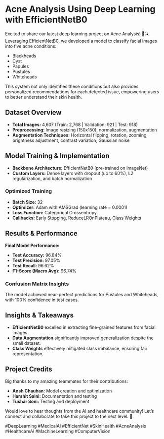 # Acne Analysis Using Deep Learning with EfficientNetB0

Excited to share our latest deep learning project on Acne Analysis! 🌟🔍 Leveraging EfficientNetB0, we developed a model to classify facial images into five acne conditions:

- Blackheads
- Cyst
- Papules
- Pustules
- Whiteheads

This system not only identifies these conditions but also provides personalized recommendations for each detected issue, empowering users to better understand their skin health.

## Dataset Overview

- **Total Images:** 4,607 (Train: 2,768 | Validation: 921 | Test: 918)
- **Preprocessing:** Image resizing (150x150), normalization, augmentation
- **Augmentation Techniques:** Horizontal flipping, rotation, zooming, brightness adjustment, contrast variation, Gaussian noise

## Model Training & Implementation

- **Backbone Architecture:** EfficientNetB0 (pre-trained on ImageNet)
- **Custom Layers:** Dense layers with dropout (up to 60%), L2 regularization, and batch normalization

### Optimized Training

- **Batch Size:** 32
- **Optimizer:** Adam with AMSGrad (learning rate = 0.0001)
- **Loss Function:** Categorical Crossentropy
- **Callbacks:** Early Stopping, ReduceLROnPlateau, Class Weights

## Results & Performance

**Final Model Performance:**

- **Test Accuracy:** 96.84%
- **Test Precision:** 97.05%
- **Test Recall:** 96.62%
- **F1-Score (Macro Avg):** 96.74%

### Confusion Matrix Insights

The model achieved near-perfect predictions for Pustules and Whiteheads, with 100% confidence in test cases.

## Insights & Takeaways

- **EfficientNetB0** excelled in extracting fine-grained features from facial images.
- **Data Augmentation** significantly improved generalization despite the small dataset.
- **Class Weights** effectively mitigated class imbalance, ensuring fair representation.

## Project Credits

Big thanks to my amazing teammates for their contributions:
- **Ansh Chauhan:** Model creation and optimization
- **Harshit Saini:** Documentation and testing
- **Tushar Soni:** Testing and deployment

Would love to hear thoughts from the AI and healthcare community! Let’s connect and collaborate to take this project to the next level. 🚀

#DeepLearning #MedicalAI #EfficientNet #SkinHealth #AcneAnalysis #HealthcareAI #MachineLearning #ComputerVision
